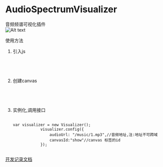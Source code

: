 # AudioSpectrumVisualizer
音频频谱可视化插件
<br>
![Alt text](https://github.com/Poppinrubo/AudioSpectrumVisualizer/blob/gh-pages/images/4.gif)

使用方法
<ol>
<li>引入js
<pre>
  <code>
    <script src="js/visualizer.js" type="text/javascript"></script>
  </code>
</pre>
</li>
<li>创建canvas
<pre>
  <code>
    <canvas id="show" width="560" height="350"></canvas>
  </code>
</pre>
</li>
<li>实例化,调用接口
<pre>
  <code>
var visualizer = new Visualizer();
            visualizer.config({
                audioUrl: "/music/1.mp3",//音频地址,注:地址不可跨域
                canvasId:"show"//canvas 标签的id
            });
  </code>
</pre>
</li>
</ol>

[开发记录文档](https://poppinrubo.github.io/AudioSpectrumVisualizer/record "开发记录")  



